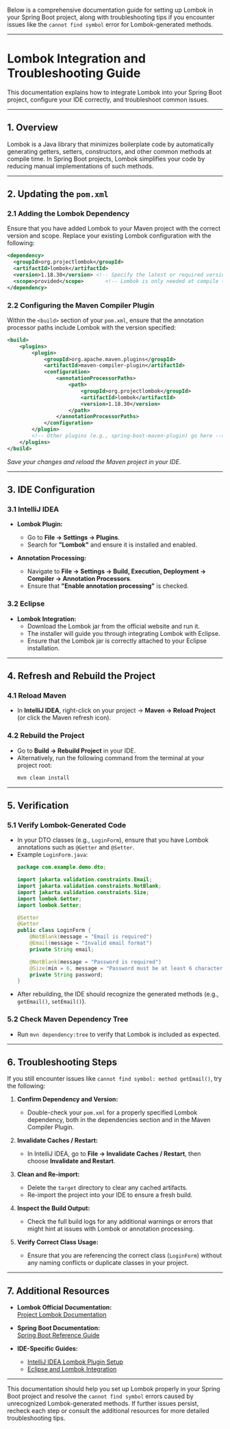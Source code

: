 Below is a comprehensive documentation guide for setting up Lombok in your Spring Boot project, along with troubleshooting tips if you encounter issues like the `cannot find symbol` error for Lombok-generated methods.

---

# Lombok Integration and Troubleshooting Guide

This documentation explains how to integrate Lombok into your Spring Boot project, configure your IDE correctly, and troubleshoot common issues.

---

## 1. Overview

Lombok is a Java library that minimizes boilerplate code by automatically generating getters, setters, constructors, and other common methods at compile time. In Spring Boot projects, Lombok simplifies your code by reducing manual implementations of such methods.

---

## 2. Updating the `pom.xml`

### 2.1 Adding the Lombok Dependency

Ensure that you have added Lombok to your Maven project with the correct version and scope. Replace your existing Lombok configuration with the following:

```xml
<dependency>
  <groupId>org.projectlombok</groupId>
  <artifactId>lombok</artifactId>
  <version>1.18.30</version> <!-- Specify the latest or required version -->
  <scope>provided</scope>       <!-- Lombok is only needed at compile time -->
</dependency>
```

### 2.2 Configuring the Maven Compiler Plugin

Within the `<build>` section of your `pom.xml`, ensure that the annotation processor paths include Lombok with the version specified:

```xml
<build>
    <plugins>
        <plugin>
            <groupId>org.apache.maven.plugins</groupId>
            <artifactId>maven-compiler-plugin</artifactId>
            <configuration>
                <annotationProcessorPaths>
                    <path>
                        <groupId>org.projectlombok</groupId>
                        <artifactId>lombok</artifactId>
                        <version>1.18.30</version>
                    </path>
                </annotationProcessorPaths>
            </configuration>
        </plugin>
        <!-- Other plugins (e.g., spring-boot-maven-plugin) go here -->
    </plugins>
</build>
```

*Save your changes and reload the Maven project in your IDE.*

---

## 3. IDE Configuration

### 3.1 IntelliJ IDEA

- **Lombok Plugin:**
  - Go to **File → Settings → Plugins**.
  - Search for **"Lombok"** and ensure it is installed and enabled.
  
- **Annotation Processing:**
  - Navigate to **File → Settings → Build, Execution, Deployment → Compiler → Annotation Processors**.
  - Ensure that **"Enable annotation processing"** is checked.

### 3.2 Eclipse

- **Lombok Integration:**
  - Download the Lombok jar from the official website and run it.
  - The installer will guide you through integrating Lombok with Eclipse.
  - Ensure that the Lombok jar is correctly attached to your Eclipse installation.

---

## 4. Refresh and Rebuild the Project

### 4.1 Reload Maven

- In **IntelliJ IDEA**, right-click on your project → **Maven → Reload Project** (or click the Maven refresh icon).

### 4.2 Rebuild the Project

- Go to **Build → Rebuild Project** in your IDE.
- Alternatively, run the following command from the terminal at your project root:
  ```bash
  mvn clean install
  ```

---

## 5. Verification

### 5.1 Verify Lombok-Generated Code

- In your DTO classes (e.g., `LoginForm`), ensure that you have Lombok annotations such as `@Getter` and `@Setter`.  
- Example `LoginForm.java`:
  ```java
  package com.example.demo.dto;

  import jakarta.validation.constraints.Email;
  import jakarta.validation.constraints.NotBlank;
  import jakarta.validation.constraints.Size;
  import lombok.Getter;
  import lombok.Setter;

  @Setter
  @Getter
  public class LoginForm {
      @NotBlank(message = "Email is required")
      @Email(message = "Invalid email format")
      private String email;

      @NotBlank(message = "Password is required")
      @Size(min = 6, message = "Password must be at least 6 characters long")
      private String password;
  }
  ```
- After rebuilding, the IDE should recognize the generated methods (e.g., `getEmail()`, `setEmail()`).

### 5.2 Check Maven Dependency Tree

- Run `mvn dependency:tree` to verify that Lombok is included as expected.

---

## 6. Troubleshooting Steps

If you still encounter issues like `cannot find symbol: method getEmail()`, try the following:

1. **Confirm Dependency and Version:**
   - Double-check your `pom.xml` for a properly specified Lombok dependency, both in the dependencies section and in the Maven Compiler Plugin.

2. **Invalidate Caches / Restart:**
   - In IntelliJ IDEA, go to **File → Invalidate Caches / Restart**, then choose **Invalidate and Restart**.

3. **Clean and Re-import:**
   - Delete the `target` directory to clear any cached artifacts.
   - Re-import the project into your IDE to ensure a fresh build.

4. **Inspect the Build Output:**
   - Check the full build logs for any additional warnings or errors that might hint at issues with Lombok or annotation processing.

5. **Verify Correct Class Usage:**
   - Ensure that you are referencing the correct class (`LoginForm`) without any naming conflicts or duplicate classes in your project.

---

## 7. Additional Resources

- **Lombok Official Documentation:**  
  [Project Lombok Documentation](https://projectlombok.org/features)
  
- **Spring Boot Documentation:**  
  [Spring Boot Reference Guide](https://spring.io/projects/spring-boot)

- **IDE-Specific Guides:**
  - [IntelliJ IDEA Lombok Plugin Setup](https://www.jetbrains.com/help/idea/lombok.html)
  - [Eclipse and Lombok Integration](https://projectlombok.org/setup/eclipse)

---

This documentation should help you set up Lombok properly in your Spring Boot project and resolve the `cannot find symbol` errors caused by unrecognized Lombok-generated methods. If further issues persist, recheck each step or consult the additional resources for more detailed troubleshooting tips.
